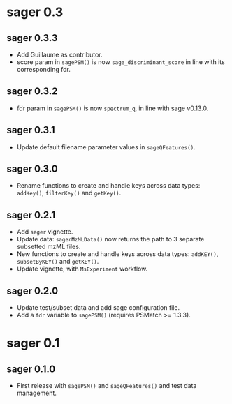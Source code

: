 # sager 0.3

## sager 0.3.3

- Add Guillaume as contributor.
- score param in `sagePSM()` is now `sage_discriminant_score` in line
  with its corresponding fdr.

## sager 0.3.2

- fdr param in `sagePSM()` is now `spectrum_q`, in line with sage
  v0.13.0.

## sager 0.3.1

- Update default filename parameter values in `sageQFeatures()`.

## sager 0.3.0

- Rename functions to create and handle keys across data types:
  `addKey()`, `filterKey()` and `getKey()`.

## sager 0.2.1

- Add `sager` vignette.
- Update data: `sagerMzMLData()` now returns the path to 3 separate
  subsetted mzML files.
- New functions to create and handle keys across data types:
  `addKEY()`, `subsetByKEY()` and `getKEY()`.
- Update vignette, with `MsExperiment` workflow.

## sager 0.2.0

- Update test/subset data and add sage configuration file.
- Add a `fdr` variable to `sagePSM()` (requires PSMatch >= 1.3.3).

# sager 0.1

## sager 0.1.0

- First release with `sagePSM()` and `sageQFeatures()` and test data
  management.